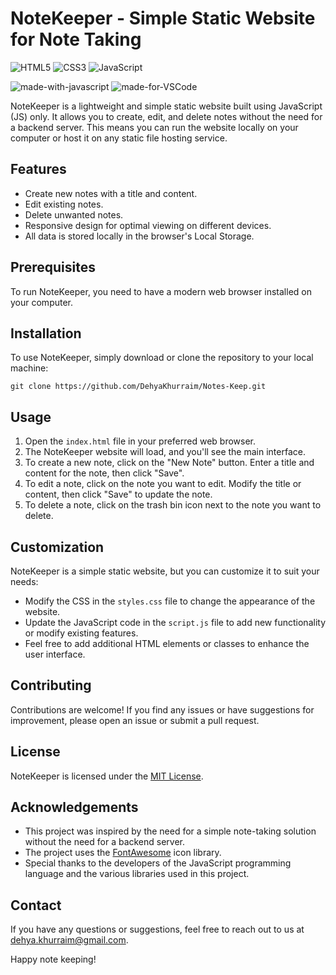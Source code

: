 # NoteKeeper - Simple Static Website for Note Taking

![HTML5](https://img.shields.io/badge/html5-%23E34F26.svg?style=for-the-badge&logo=html5&logoColor=white)
![CSS3](https://img.shields.io/badge/css3-%231572B6.svg?style=for-the-badge&logo=css3&logoColor=white)
![JavaScript](https://img.shields.io/badge/javascript-%23323330.svg?style=for-the-badge&logo=javascript&logoColor=%23F7DF1E)

![made-with-javascript](https://img.shields.io/badge/Frontend%20with-JavaScript-1f425f.svg)
![made-for-VSCode](https://img.shields.io/badge/Made%20for-VSCode-1f425f.svg)

NoteKeeper is a lightweight and simple static website built using JavaScript (JS) only. It allows you to create, edit, and delete notes without the need for a backend server. This means you can run the website locally on your computer or host it on any static file hosting service.

## Features

- Create new notes with a title and content.
- Edit existing notes.
- Delete unwanted notes.
- Responsive design for optimal viewing on different devices.
- All data is stored locally in the browser's Local Storage.

## Prerequisites

To run NoteKeeper, you need to have a modern web browser installed on your computer.

## Installation

To use NoteKeeper, simply download or clone the repository to your local machine:

```
git clone https://github.com/DehyaKhurraim/Notes-Keep.git
```

## Usage

1. Open the `index.html` file in your preferred web browser.
2. The NoteKeeper website will load, and you'll see the main interface.
3. To create a new note, click on the "New Note" button. Enter a title and content for the note, then click "Save".
4. To edit a note, click on the note you want to edit. Modify the title or content, then click "Save" to update the note.
5. To delete a note, click on the trash bin icon next to the note you want to delete.

## Customization

NoteKeeper is a simple static website, but you can customize it to suit your needs:

- Modify the CSS in the `styles.css` file to change the appearance of the website.
- Update the JavaScript code in the `script.js` file to add new functionality or modify existing features.
- Feel free to add additional HTML elements or classes to enhance the user interface.

## Contributing

Contributions are welcome! If you find any issues or have suggestions for improvement, please open an issue or submit a pull request.

## License

NoteKeeper is licensed under the [MIT License](https://opensource.org/licenses/MIT).

## Acknowledgements

- This project was inspired by the need for a simple note-taking solution without the need for a backend server.
- The project uses the [FontAwesome](https://fontawesome.com/) icon library.
- Special thanks to the developers of the JavaScript programming language and the various libraries used in this project.

## Contact

If you have any questions or suggestions, feel free to reach out to us at dehya.khurraim@gmail.com.

Happy note keeping!
